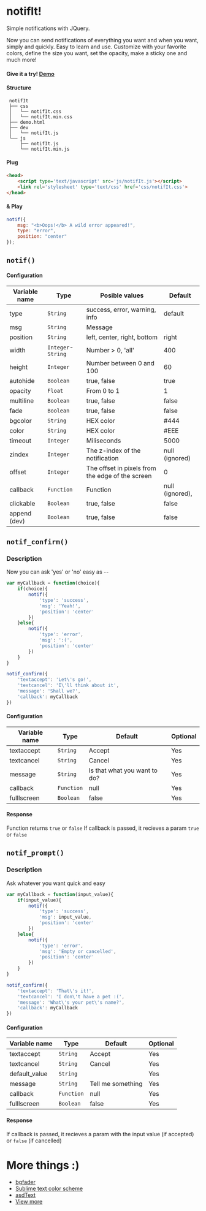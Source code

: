 notifIt!
=

Simple notifications with JQuery.

Now you can send notifications of everything you want and when you want, simply and quickly.
Easy to learn and use. Customize with your favorite colors, define the size you want, set the opacity, make a sticky one and much more!

#### Give it a try! [Demo](https://naoxink.hol.es/notifIt)

#### Structure
```
 notifIt
 ├── css
 │   └── notifIt.css
 │   └── notifIt.min.css
 ├── demo.html
 ├── dev
 │   └── notifIt.js
 └── js
     ├── notifIt.js
     └── notifIt.min.js
```

#### Plug
```html
<head>
	<script type='text/javascript' src='js/notifIt.js'></script>
	<link rel='stylesheet' type='text/css' href='css/notifIt.css'>
</head>
```

#### & Play
```javascript
notif({
	msg: "<b>Oops!</b> A wild error appeared!",
	type: "error",
	position: "center"
});
```

## `notif()`

#### Configuration

Variable name|Type|Posible values|Default
---|---|---|---
type|`String`|success, error, warning, info|default
msg|`String`|Message|
position|`String`|left, center, right, bottom|right
width|`Integer`-`String`|Number > 0, 'all'|400
height|`Integer`|Number between 0 and 100|60
autohide|`Boolean`|true, false|true
opacity|`Float`|From 0 to 1|1
multiline|`Boolean`|true, false|false
fade|`Boolean`|true, false|false
bgcolor|`String`|HEX color|#444
color|`String`|HEX color|#EEE
timeout|`Integer`|Miliseconds|5000
zindex|`Integer`|The z-index of the notification|null (ignored)
offset|`Integer`|The offset in pixels from the edge of the screen|0
callback|`Function`|Function|null (ignored),
clickable|`Boolean`|true, false|false
append (dev)|`Boolean`|true, false|false


## `notif_confirm()`
### Description
Now you can ask 'yes' or 'no' easy as --
```javascript
var myCallback = function(choice){
    if(choice){
        notif({
            'type': 'success',
            'msg': 'Yeah!',
            'position': 'center'
        })
    }else{
        notif({
            'type': 'error',
            'msg': ':(',
            'position': 'center'
        })
    }
}

notif_confirm({
	'textaccept': 'Let\'s go!',
	'textcancel': 'I\'ll think about it',
	'message': 'Shall we?',
	'callback': myCallback
})
```

#### Configuration

Variable name|Type|Default|Optional
---|---|---|---
textaccept|`String`|Accept|Yes
textcancel|`String`|Cancel|Yes
message|`String`|Is that what you want to do?|Yes
callback|`Function`|null|Yes
fulllscreen|`Boolean`|false|Yes

#### Response
Function returns `true` or `false`
If callback is passed, it recieves a param `true` or `false`


## `notif_prompt()`
### Description
Ask whatever you want quick and easy
```javascript
var myCallback = function(input_value){
    if(input_value){
        notif({
            'type': 'success',
            'msg': input_value,
            'position': 'center'
        })
    }else{
        notif({
            'type': 'error',
            'msg': 'Empty or cancelled',
            'position': 'center'
        })
    }
}

notif_confirm({
	'textaccept': 'That\'s it!',
	'textcancel': 'I don\'t have a pet :(',
	'message': 'What\'s your pet\'s name?',
	'callback': myCallback
})
```

#### Configuration

Variable name|Type|Default|Optional
---|---|---|---
textaccept|`String`|Accept|Yes
textcancel|`String`|Cancel|Yes
default_value|`String`||Yes
message|`String`|Tell me something|Yes
callback|`Function`|null|Yes
fulllscreen|`Boolean`|false|Yes

#### Response
If callback is passed, it recieves a param with the input value (if accepted) or `false` (if cancelled)


# More things :)
- [bgfader](https://github.com/naoxink/bgfader)
- [Sublime text color scheme](https://github.com/naoxink/nxk-sublime-color-scheme)
- [asdText](https://github.com/naoxink/asdText)
- [View more](https://github.com/naoxink?tab=repositories)
